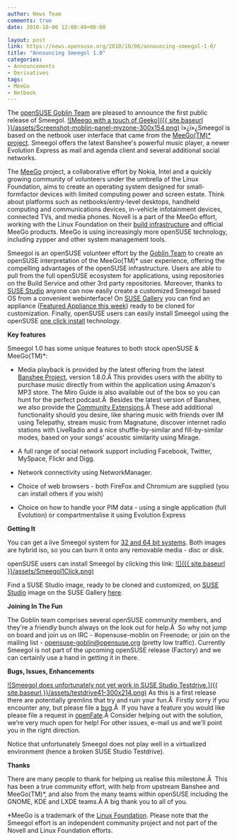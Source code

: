 ```yaml
---
author: News Team
comments: true
date: 2010-10-06 12:00:49+00:00

layout: post
link: https://news.opensuse.org/2010/10/06/announcing-smeegol-1-0/
title: "Announcing Smeegol 1.0"
categories:
- Announcements
- Derivatives
tags:
- MeeGo
- Netbook
---
```

The [openSUSE Goblin Team](http://en.opensuse.org/openSUSE:Goblin) are pleased to announce the first public release of Smeegol.
[](https://news.opensuse.org/2010/10/06/announcing-smeegol-1-0/screenshot-moblin-panel-myzone/)[![Meego with a touch of Geeko]({{ site.baseurl }}/assets/Screenshot-moblin-panel-myzone-300x154.png)](https://news.opensuse.org/2010/10/06/announcing-smeegol-1-0/screenshot-moblin-panel-myzone/)
ï»¿ï»¿Smeegol is based on the netbook user interface that came from the [MeeGo(TM)* project](http://www.meego.com). Smeegol offers the latest Banshee's powerful music player, a newer Evolution Express as mail and agenda client and several additional social networks.

<!-- more -->

The [MeeGo](http://meego.com) project, a collaborative effort by Nokia, Intel and a quickly growing community of volunteers under the umbrella of the Linux Foundation, aims to create an operating system designed for small-formfactor devices with limited computing power and screen estate. Think about platforms such as netbooks/entry-level desktops, handheld computing and communications devices, in-vehicle infotainment devices, connected TVs, and media phones. Novell is a part of the MeeGo effort, working with the Linux Foundation on their [build infrastructure](http://wiki.meego.com/Build_Infrastructure) and official MeeGo products. MeeGo is using increasingly more openSUSE technology, including zypper and other system management tools.

Smeegol is an openSUSE volunteer effort by the [Goblin Team](http://en.opensuse.org/openSUSE:Goblin) to create an openSUSE interpretation of the MeeGo(TM)* user experience, offering the compelling advantages of the openSUSE infrastructure. Users are able to pull from the full openSUSE ecosystem for applications, using repositories on the Build Service and other 3rd party repositories. Moreover, thanks to [SUSE Studio](http://susestudio.com) anyone can now easily create a customized Smeegol based OS from a convenient webinterface! On [SUSE Gallery](http://susegallery.com/) you can find an appliance ([Featured Appliance this week](http://susegallery.com/a/FbDcLt/smeegol)) ready to be cloned for customization. Finally, openSUSE users can easily install Smeegol using the openSUSE [one click install](http://en.opensuse.org/Standards/One_Click_Install) technology.

**Key features**

Smeegol 1.0 has some unique features to both stock openSUSE & MeeGo(TM)*:



	
  * Media playback is provided by the latest offering from the latest [Banshee Project](http://banshee.fm/), version 1.8.0.Â This provides users with the ability to purchase music directly from within the application using Amazon's MP3 store. The Miro Guide is also available out of the box so you can hunt for the perfect podcast.Â  Besides the latest version of Banshee, we also provide the [Community Extensions](http://banshee.fm/download/extensions/).Â These add additional functionality should you desire, like sharing music with friends over IM using Telepathy, stream music from Magnatune, discover internet radio stations with LiveRadio and a nice shuffle-by-similar and fill-by-similar modes, based on your songs' acoustic similarity using Mirage.

	
  * A full range of social network support including Facebook, Twitter, MySpace, Flickr and Digg.

	
  * Network connectivity using NetworkManager.

	
  * Choice of web browsers - both FireFox and Chromium are supplied (you can install others if you wish)

	
  * Choice on how to handle your PIM data - using a single application (full Evolution) or compartmentalise it using Evolution Express


**Getting It**

You can get a live Smeegol system for [32 and 64 bit systems](http://download.opensuse.org/repositories/Meego:/Netbook/images/iso). Both images are hybrid iso, so you can burn it onto any removable media - disc or disk.

openSUSE users can install Smeegol by clicking this link: [![]({{ site.baseurl }}/assets/Smeegol1Click.png)](http://download.opensuse.org/repositories/Meego:/Netbook/openSUSE_11.3/GoblinUI.ymp)

Find a SUSE Studio image, ready to be cloned and customized, on [SUSE Studio](http://susestudio.com) image on the SUSE Gallery [here](http://susegallery.com/a/FbDcLt/smeegol).

**Joining In The Fun**

The Goblin team comprises several openSUSE community members, and they're a friendly bunch always on the look out for help.Â  So why not jump on board and join us on IRC - #opensuse-moblin on Freenode; or join on the mailing list - opensuse-goblin@opensuse.org (pretty low traffic). Currently Smeegol is not part of the upcoming openSUSE release (Factory) and we can certainly use a hand in getting it in there.

**Bugs, Issues, Enhancements**

[![Smeegol does unfortunately not yet work in SUSE Studio Testdrive.]({{ site.baseurl }}/assets/testdrive41-300x214.png)](https://news.opensuse.org/2010/10/06/announcing-smeegol-1-0/testdrive4-2/)
As this is a first release there are potentially gremlins that try and ruin your fun.Â  Firstly sorry if you encounter any, but please file a [bug](https://bugzilla.novell.com/enter_bug.cgi?classification=7340&product=openSUSE.org&component=3rd%20party%20software&assigned_to=awafaa@opensuse.org&short_desc=Meego:Netbook:%20Bug).Â  If you have a feature you would like please file a request in [openFate](https://features.opensuse.org/).Â Consider helping out with the solution, we're very much open for help! For other issues, e-mail us and we'll point you in the right direction.

Notice that unfortunately Smeegol does not play well in a virtualized environment (hence a broken SUSE Studio Testdrive).

**Thanks**

There are many people to thank for helping us realise this milestone.Â  This has been a true community effort, with help from upstream Banshee and MeeGo(TM)*, and also from the many teams within openSUSE including the GNOME, KDE and LXDE teams.Â A big thank you to all of you.

*MeeGo is a trademark of the [Linux Foundation](http://www.linuxfoundation.org/). Please note that the Smeegol effort is an independent community project and not part of the Novell and Linux Foundation efforts.		
